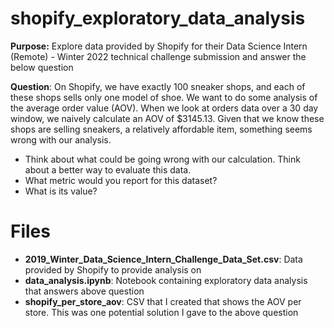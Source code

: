 # shopify_exploratory_data_analysis
**Purpose:** Explore data provided by Shopify for their Data Science Intern (Remote) - Winter 2022 technical challenge submission and answer the below question

**Question**: 
On Shopify, we have exactly 100 sneaker shops, and each of these shops sells only one model of shoe. We want to do some analysis of the average order value (AOV). When we look at orders data over a 30 day window, we naively calculate an AOV of $3145.13. Given that we know these shops are selling sneakers, a relatively affordable item, something seems wrong with our analysis. 

- Think about what could be going wrong with our calculation. Think about a better way to evaluate this data. 
- What metric would you report for this dataset?
- What is its value?

# Files
- **2019_Winter_Data_Science_Intern_Challenge_Data_Set.csv**: Data provided by Shopify to provide analysis on
- **data_analysis.ipynb**: Notebook containing exploratory data analysis that answers above question
- **shopify_per_store_aov**: CSV that I created that shows the AOV per store. This was one potential solution I gave to the above question